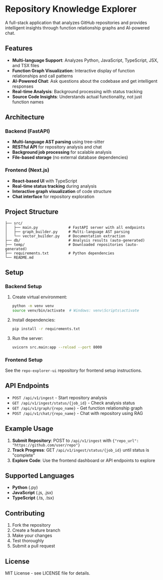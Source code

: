 # Repository Knowledge Explorer

A full-stack application that analyzes GitHub repositories and provides intelligent insights through function relationship graphs and AI-powered chat.

## Features

- **Multi-language Support**: Analyzes Python, JavaScript, TypeScript, JSX, and TSX files
- **Function Graph Visualization**: Interactive display of function relationships and call patterns
- **AI-Powered Chat**: Ask questions about the codebase and get intelligent responses
- **Real-time Analysis**: Background processing with status tracking
- **Source Code Insights**: Understands actual functionality, not just function names

## Architecture

### Backend (FastAPI)
- **Multi-language AST parsing** using tree-sitter
- **RESTful API** for repository analysis and chat
- **Background job processing** for scalable analysis
- **File-based storage** (no external database dependencies)

### Frontend (Next.js)
- **React-based UI** with TypeScript
- **Real-time status tracking** during analysis
- **Interactive graph visualization** of code structure
- **Chat interface** for repository exploration

## Project Structure

```
├── src/
│   ├── main.py              # FastAPI server with all endpoints
│   ├── graph_builder.py     # Multi-language AST parsing
│   └── vector_builder.py    # Documentation extraction
├── db/                      # Analysis results (auto-generated)
├── temp/                    # Downloaded repositories (auto-generated)
├── requirements.txt         # Python dependencies
└── README.md
```

## Setup

### Backend Setup
1. Create virtual environment:
   ```bash
   python -m venv venv
   source venv/bin/activate  # Windows: venv\Scripts\activate
   ```

2. Install dependencies:
   ```bash
   pip install -r requirements.txt
   ```

3. Run the server:
   ```bash
   uvicorn src.main:app --reload --port 8000
   ```

### Frontend Setup
See the `repo-explorer-ui` repository for frontend setup instructions.

## API Endpoints

- `POST /api/v1/ingest` - Start repository analysis
- `GET /api/v1/ingest/status/{job_id}` - Check analysis status  
- `GET /api/v1/graph/{repo_name}` - Get function relationship graph
- `POST /api/v1/chat/{repo_name}` - Chat with repository using RAG

## Example Usage

1. **Submit Repository**: POST to `/api/v1/ingest` with `{"repo_url": "https://github.com/user/repo"}`
2. **Track Progress**: GET `/api/v1/ingest/status/{job_id}` until status is "complete"
3. **Explore Code**: Use the frontend dashboard or API endpoints to explore

## Supported Languages

- **Python** (.py)
- **JavaScript** (.js, .jsx) 
- **TypeScript** (.ts, .tsx)

## Contributing

1. Fork the repository
2. Create a feature branch
3. Make your changes
4. Test thoroughly
5. Submit a pull request

## License
MIT License - see LICENSE file for details.
